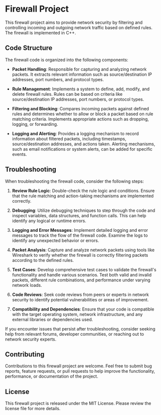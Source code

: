 # Firewall Project

This firewall project aims to provide network security by filtering and controlling incoming and outgoing network traffic based on defined rules. The firewall is implemented in C++.

## Code Structure

The firewall code is organized into the following components:

- **Packet Handling**: Responsible for capturing and analyzing network packets. It extracts relevant information such as source/destination IP addresses, port numbers, and protocol types.

- **Rule Management**: Implements a system to define, add, modify, and delete firewall rules. Rules can be based on criteria like source/destination IP addresses, port numbers, or protocol types.

- **Filtering and Blocking**: Compares incoming packets against defined rules and determines whether to allow or block a packet based on rule matching criteria. Implements appropriate actions such as dropping, logging, or forwarding.

- **Logging and Alerting**: Provides a logging mechanism to record information about filtered packets, including timestamps, source/destination addresses, and actions taken. Alerting mechanisms, such as email notifications or system alerts, can be added for specific events.

## Troubleshooting

When troubleshooting the firewall code, consider the following steps:

1. **Review Rule Logic**: Double-check the rule logic and conditions. Ensure that the rule matching and action-taking mechanisms are implemented correctly.

2. **Debugging**: Utilize debugging techniques to step through the code and inspect variables, data structures, and function calls. This can help identify any logical or runtime errors.

3. **Logging and Error Messages**: Implement detailed logging and error messages to track the flow of the firewall code. Examine the logs to identify any unexpected behavior or errors.

4. **Packet Analysis**: Capture and analyze network packets using tools like Wireshark to verify whether the firewall is correctly filtering packets according to the defined rules.

5. **Test Cases**: Develop comprehensive test cases to validate the firewall's functionality and handle various scenarios. Test both valid and invalid packets, different rule combinations, and performance under varying network loads.

6. **Code Reviews**: Seek code reviews from peers or experts in network security to identify potential vulnerabilities or areas of improvement.

7. **Compatibility and Dependencies**: Ensure that your code is compatible with the target operating system, network infrastructure, and any external libraries or dependencies used.

If you encounter issues that persist after troubleshooting, consider seeking help from relevant forums, developer communities, or reaching out to network security experts.

## Contributing

Contributions to this firewall project are welcome. Feel free to submit bug reports, feature requests, or pull requests to help improve the functionality, performance, or documentation of the project.

## License

This firewall project is released under the MIT License. Please review the license file for more details.
